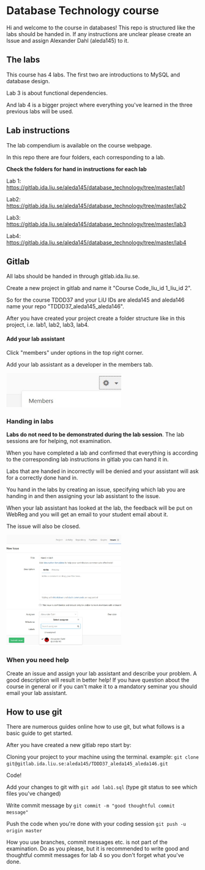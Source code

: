 # Database Technology course
Hi and welcome to the course in databases!
This repo is structured like the labs should be handed in.
If any instructions are unclear please create an Issue and assign Alexander Dahl (aleda145) to it.

## The labs
This course has 4 labs. The first two are introductions to MySQL and database design.

Lab 3 is about functional dependencies.

And lab 4 is a bigger project where everything you've learned in the three previous labs will be used.

## Lab instructions
The lab compendium is available on the course webpage. 

In this repo there are four folders, each corresponding to a lab.

**Check the folders for hand in instructions for each lab**

Lab 1: 
https://gitlab.ida.liu.se/aleda145/database_technology/tree/master/lab1

Lab2: 
https://gitlab.ida.liu.se/aleda145/database_technology/tree/master/lab2

Lab3:
https://gitlab.ida.liu.se/aleda145/database_technology/tree/master/lab3

Lab4: 
https://gitlab.ida.liu.se/aleda145/database_technology/tree/master/lab4

## Gitlab
All labs should be handed in through gitlab.ida.liu.se. 

Create a new project in gitlab and name it "Course Code_liu_id 1_liu_id 2". 


So for the course TDDD37 and your LiU IDs are aleda145 and aleda146 name your repo "TDDD37_aleda145_aleda146".

After you have created your project create a folder structure like in this project, i.e. lab1, lab2, lab3, lab4. 

#### Add your lab assistant
Click "members" under options in the top right corner. 

Add your lab assistant as a developer in the members tab.

<img src="/clarifying_pictures/members.jpg"  width="300">


### Handing in labs
**Labs do not need to be demonstrated during the lab session**. The lab sessions are for helping, not examination. 

When you have completed a lab and confirmed that everything is according to the corresponding lab instructions in gitlab you can hand it in.

Labs that are handed in incorrectly will be denied and your assistant will ask for a correctly done hand in. 

You hand in the labs by creating an issue, specifying which lab you are handing in and then assigning your lab assistant to the issue. 

When your lab assistant has looked at the lab, the feedback will be put on WebReg and you will get an email to your student email about it. 

The issue will also be closed. 

<img src="/clarifying_pictures/issue.jpg"  width="300">

### When you need help
Create an issue and assign your lab assistant and describe your problem. A good description will result in better help!
If you have question about the course in general or if you can't make it to a mandatory seminar you should email your lab assistant.

## How to use git
There are numerous guides online how to use git, but what follows is a basic guide to get started.

After you have created a new gitlab repo start by:

Cloning your project to your machine using the terminal. example: `git clone git@gitlab.ida.liu.se:aleda145/TDDD37_aleda145_aleda146.git` 

Code!

Add your changes to git with `git add lab1.sql` (type git status to see which files you've changed)

Write commit message by `git commit -m "good thoughtful commit message"`

Push the code when you're done with your coding session `git push -u origin master`


How you use branches, commit messages etc. is not part of the examination. Do as you please, but it is recommended to write good and thoughtful commit messages for lab 4 so you don't forget what you've done. 



